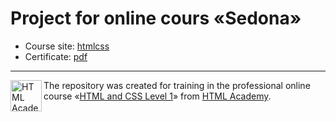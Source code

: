# Project for online cours «Sedona»

* Course site: [htmlcss](https://htmlacademy.ru/intensive/htmlcss)
* Certificate: [pdf](https://t.ly/ssfc)


---

<a href="https://htmlacademy.ru/intensive/htmlcss"><img align="left" width="50" height="50" alt="HTML Academy" src="https://up.htmlacademy.ru/static/img/intensive/htmlcss/logo-for-github-2.png"></a>

The repository was created for training in the professional online course «[HTML and CSS Level 1](https://htmlacademy.ru/intensive/htmlcss)» from [HTML Academy](https://htmlacademy.ru).
